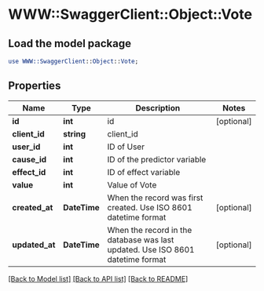 # WWW::SwaggerClient::Object::Vote

## Load the model package
```perl
use WWW::SwaggerClient::Object::Vote;
```

## Properties
Name | Type | Description | Notes
------------ | ------------- | ------------- | -------------
**id** | **int** | id | [optional] 
**client_id** | **string** | client_id | 
**user_id** | **int** | ID of User | 
**cause_id** | **int** | ID of the predictor variable | 
**effect_id** | **int** | ID of effect variable | 
**value** | **int** | Value of Vote | 
**created_at** | **DateTime** | When the record was first created. Use ISO 8601 datetime format | [optional] 
**updated_at** | **DateTime** | When the record in the database was last updated. Use ISO 8601 datetime format | [optional] 

[[Back to Model list]](../README.md#documentation-for-models) [[Back to API list]](../README.md#documentation-for-api-endpoints) [[Back to README]](../README.md)


